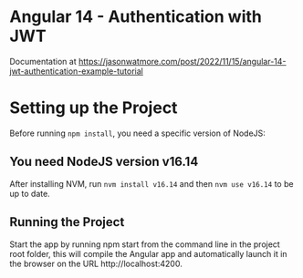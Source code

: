 # Angular 14 - Authentication with JWT

Documentation at https://jasonwatmore.com/post/2022/11/15/angular-14-jwt-authentication-example-tutorial

# Setting up the Project

Before running `npm install`, you need a specific version of NodeJS:

## You need NodeJS version v16.14

After installing NVM, run `nvm install v16.14` and then `nvm use v16.14` to be up to date.

## Running the Project

Start the app by running npm start from the command line in the project root folder, this will compile the Angular app and automatically launch it in the browser on the URL http://localhost:4200.
